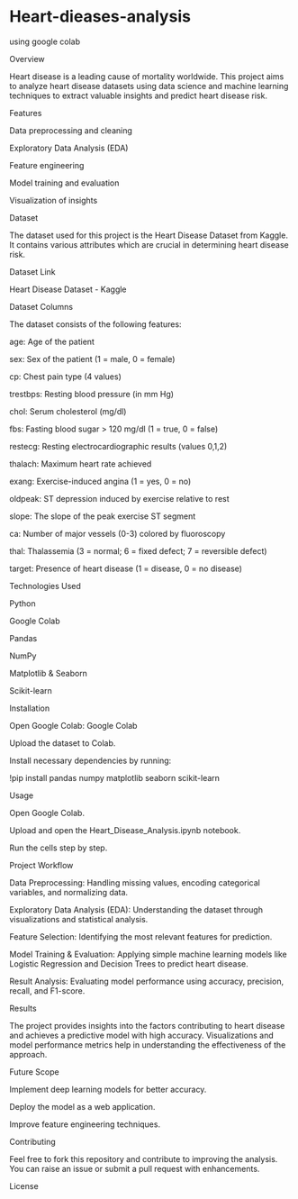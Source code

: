 # Heart-dieases-analysis
using  google colab

Overview

Heart disease is a leading cause of mortality worldwide. This project aims to analyze heart disease datasets using data science and machine learning techniques to extract valuable insights and predict heart disease risk.

Features

Data preprocessing and cleaning

Exploratory Data Analysis (EDA)

Feature engineering

Model training and evaluation

Visualization of insights

Dataset

The dataset used for this project is the Heart Disease Dataset from Kaggle. It contains various attributes which are crucial in determining heart disease risk.

Dataset Link

Heart Disease Dataset - Kaggle

Dataset Columns

The dataset consists of the following features:

age: Age of the patient

sex: Sex of the patient (1 = male, 0 = female)

cp: Chest pain type (4 values)

trestbps: Resting blood pressure (in mm Hg)

chol: Serum cholesterol (mg/dl)

fbs: Fasting blood sugar > 120 mg/dl (1 = true, 0 = false)

restecg: Resting electrocardiographic results (values 0,1,2)

thalach: Maximum heart rate achieved

exang: Exercise-induced angina (1 = yes, 0 = no)

oldpeak: ST depression induced by exercise relative to rest

slope: The slope of the peak exercise ST segment

ca: Number of major vessels (0-3) colored by fluoroscopy

thal: Thalassemia (3 = normal; 6 = fixed defect; 7 = reversible defect)

target: Presence of heart disease (1 = disease, 0 = no disease)

Technologies Used

Python

Google Colab

Pandas

NumPy

Matplotlib & Seaborn

Scikit-learn

Installation

Open Google Colab: Google Colab

Upload the dataset to Colab.

Install necessary dependencies by running:

!pip install pandas numpy matplotlib seaborn scikit-learn

Usage

Open Google Colab.

Upload and open the Heart_Disease_Analysis.ipynb notebook.

Run the cells step by step.

Project Workflow

Data Preprocessing: Handling missing values, encoding categorical variables, and normalizing data.

Exploratory Data Analysis (EDA): Understanding the dataset through visualizations and statistical analysis.

Feature Selection: Identifying the most relevant features for prediction.

Model Training & Evaluation: Applying simple machine learning models like Logistic Regression and Decision Trees to predict heart disease.

Result Analysis: Evaluating model performance using accuracy, precision, recall, and F1-score.

Results

The project provides insights into the factors contributing to heart disease and achieves a predictive model with high accuracy. Visualizations and model performance metrics help in understanding the effectiveness of the approach.

Future Scope

Implement deep learning models for better accuracy.

Deploy the model as a web application.

Improve feature engineering techniques.

Contributing

Feel free to fork this repository and contribute to improving the analysis. You can raise an issue or submit a pull request with enhancements.

License
